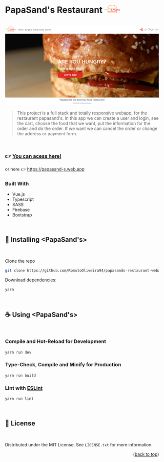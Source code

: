 # PapaSand's Restaurant <img src="./public/logo-ps.png" alt="PapaSand´s" width="50px">

<br>

<img src="./src/assets/img/papa01.png" alt="website">

> This project is a full stack and totally responsive webapp, for the restaurant papasand's. In this app we can create a user and login, see the cart, choose the food that we want, put the information for the order and do the order. If we want we can cancel the order or change the address or payment form.

<br>

### 👉 [You can acess here!](https://papasand-s.web.app)

or here 👉 https://papasand-s.web.app

### Built With

- Vue.js
- Typescript
- SASS
- Firebase
- Bootstrap

<br>

## 🚀 Installing <PapaSand's>

<br>

Clone the repo

```sh
git clone https://github.com/RomuloOliveira94/papasands-restaurant-webapp.git
```

Download dependencies:

```sh
yarn
```

<br>

## ☕ Using <PapaSand's>

<br>

### Compile and Hot-Reload for Development

```sh
yarn run dev
```

### Type-Check, Compile and Minify for Production

```sh
yarn run build
```

### Lint with [ESLint](https://eslint.org/)

```sh
yarn run lint
```

<br>

## 📝 License

<br>

Distributed under the MIT License. See `LICENSE.txt` for more information.

<p align="right">(<a href="#top">back to top</a>)</p>
